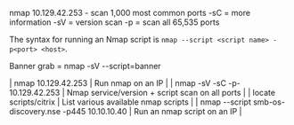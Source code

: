 nmap 10.129.42.253 - scan 1,000 most common ports
-sC = more information
-sV = version scan
-p = scan all 65,535 ports

The syntax for running an Nmap script is `nmap --script <script name> -p<port> <host>`.

Banner grab = nmap -sV --script=banner <target>


| nmap 10.129.42.253                                       | Run nmap on an IP                               |
| nmap -sV -sC -p- 10.129.42.253                           | Nmap service/version + script scan on all ports |
| locate scripts/citrix                                    | List various available nmap scripts             |
| nmap --script smb-os-discovery.nse -p445 10.10.10.40     | Run an nmap script on an IP                     |